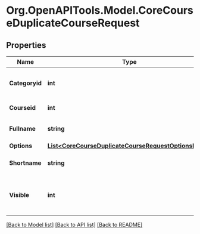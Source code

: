 # Org.OpenAPITools.Model.CoreCourseDuplicateCourseRequest

## Properties

Name | Type | Description | Notes
------------ | ------------- | ------------- | -------------
**Categoryid** | **int** | duplicated course category parent | [default to null]
**Courseid** | **int** | course to duplicate id | [default to null]
**Fullname** | **string** | duplicated course full name | [default to "null"]
**Options** | [**List&lt;CoreCourseDuplicateCourseRequestOptionsInner&gt;**](CoreCourseDuplicateCourseRequestOptionsInner.md) |  | [optional] 
**Shortname** | **string** | duplicated course short name | [default to "null"]
**Visible** | **int** | duplicated course visible, default to yes | [optional] [default to 1]

[[Back to Model list]](../README.md#documentation-for-models) [[Back to API list]](../README.md#documentation-for-api-endpoints) [[Back to README]](../README.md)

